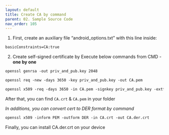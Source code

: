 ```yaml
---
layout: default
title: Create CA by command
parent: 02. Sample Source Code
nav_order: 105
---
```


1. First, create an auxiliary file “android_options.txt” with this line inside:

```xml
basicConstraints=CA:true
```

2. Create self-signed certificate by Execute below commands from CMD - **one by one**

```xml
openssl genrsa -out priv_and_pub.key 2048
```

```xml
openssl req -new -days 3650 -key priv_and_pub.key -out CA.pem
```

```xml
openssl x509 -req -days 3650 -in CA.pem -signkey priv_and_pub.key -extfile ./android_options.txt -out CA.crt
```

After that, you can find `CA.crt` & `CA.pem` in your folder

*In additions, you can convert cert to DER format by command* 
```xml
openssl x509 -inform PEM -outform DER -in CA.crt -out CA.der.crt
```
Finally, you can install CA.der.crt on your device